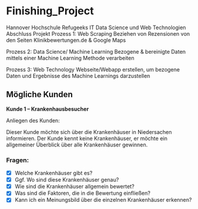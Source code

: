 # Finishing_Project

Hannover Hochschule Refugeeks IT Data Science und Web Technologien Abschluss Projekt
Prozess 1: Web Scraping
Beziehen von Rezensionen von den Seiten Klinikbewertungen.de & Google Maps

Prozess 2: Data Science/ Machine Learning
Bezogene & bereinigte Daten mittels einer Machine Learning Methode verarbeiten

Prozess 3: Web Technology
Webseite/Webapp erstellen, um bezogene Daten und Ergebnisse des Machine Learnings darzustellen

## **Mögliche Kunden**

**Kunde 1 – Krankenhausbesucher**

Anliegen des Kunden:

Dieser Kunde möchte sich über die Krankenhäuser in Niedersachen informieren. Der Kunde kennt keine Krankenhäuser, er möchte ein allgemeiner Überblick über alle Krankenhäuser gewinnen.

### Fragen:

- [x]  Welche Krankenhäuser gibt es?
- [x]  Ggf. Wo sind diese Krankenhäuser genau?
- [x]  Wie sind die Krankenhäuser allgemein bewertet?
- [x]  Was sind die Faktoren, die in die Bewertung einfließen?
- [x]  Kann ich ein Meinungsbild über die einzelnen Krankenhäuser erkennen?
